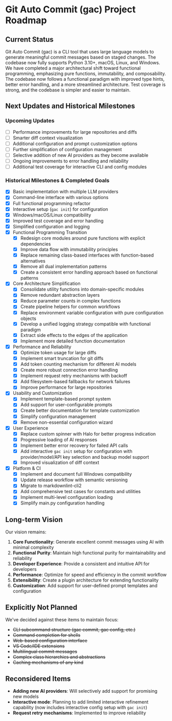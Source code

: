 # Git Auto Commit (gac) Project Roadmap

## Current Status

Git Auto Commit (gac) is a CLI tool that uses large language models to generate meaningful commit messages based on
staged changes. The codebase now fully supports Python 3.10+, macOS, Linux, and Windows. We have completed a major
architectural shift toward functional programming, emphasizing pure functions, immutability, and composability. The
codebase now follows a functional paradigm with improved type hints, better error handling, and a more streamlined
architecture. Test coverage is strong, and the codebase is simpler and easier to maintain.

## Next Updates and Historical Milestones

### Upcoming Updates

- [ ] Performance improvements for large repositories and diffs
- [ ] Smarter diff context visualization
- [ ] Additional configuration and prompt customization options
- [ ] Further simplification of configuration management
- [ ] Selective addition of new AI providers as they become available
- [ ] Ongoing improvements to error handling and reliability
- [ ] Additional test coverage for interactive CLI and config modules

### Historical Milestones & Completed Goals

- [x] Basic implementation with multiple LLM providers
- [x] Command-line interface with various options
- [x] Full functional programming refactor
- [x] Interactive setup (`gac init`) for configuration
- [x] Windows/macOS/Linux compatibility
- [x] Improved test coverage and error handling
- [x] Simplified configuration and logging
- [x] Functional Programming Transition
  - [x] Redesign core modules around pure functions with explicit dependencies
  - [x] Improve data flow with immutability principles
  - [x] Replace remaining class-based interfaces with function-based alternatives
  - [x] Remove all dual implementation patterns
  - [x] Create a consistent error handling approach based on functional patterns
- [x] Core Architecture Simplification
  - [x] Consolidate utility functions into domain-specific modules
  - [x] Remove redundant abstraction layers
  - [x] Reduce parameter counts in complex functions
  - [x] Create pipeline helpers for common workflows
  - [x] Replace environment variable configuration with pure configuration objects
  - [x] Develop a unified logging strategy compatible with functional paradigm
  - [x] Extract side effects to the edges of the application
  - [x] Implement more detailed function documentation
- [x] Performance and Reliability
  - [x] Optimize token usage for large diffs
  - [x] Implement smart truncation for git diffs
  - [x] Add token counting mechanism for different AI models
  - [x] Create more robust connection error handling
  - [x] Implement request retry mechanisms with backoff
  - [x] Add filesystem-based fallbacks for network failures
  - [x] Improve performance for large repositories
- [x] Usability and Customization
  - [x] Implement template-based prompt system
  - [x] Add support for user-configurable prompts
  - [x] Create better documentation for template customization
  - [x] Simplify configuration management
  - [x] Remove non-essential configuration wizard
- [x] User Experience
  - [x] Replace custom spinner with Halo for better progress indication
  - [x] Progressive loading of AI responses
  - [x] Implement better error recovery for failed API calls
  - [x] Add interactive `gac init` setup for configuration with provider/model/API key selection and backup model
        support
  - [x] Improved visualization of diff context
- [x] Platform & CI
  - [x] Implement and document full Windows compatibility
  - [x] Update release workflow with semantic versioning
  - [x] Migrate to markdownlint-cli2
  - [x] Add comprehensive test cases for constants and utilities
  - [x] Implement multi-level configuration loading
  - [x] Simplify main.py configuration handling

## Long-term Vision

Our vision remains:

1. **Core Functionality**: Generate excellent commit messages using AI with minimal complexity
2. **Functional Purity**: Maintain high functional purity for maintainability and reliability
3. **Developer Experience**: Provide a consistent and intuitive API for developers
4. **Performance**: Optimize for speed and efficiency in the commit workflow
5. **Extensibility**: Create a plugin architecture for extending functionality
6. **Customization**: Add support for user-defined prompt templates and configuration

## Explicitly Not Planned

We've decided against these items to maintain focus:

- ~~CLI subcommand structure (gac commit, gac config, etc.)~~
- ~~Command completion for shells~~
- ~~Web-based configuration interface~~
- ~~VS Code/IDE extensions~~
- ~~Multilingual commit messages~~
- ~~Complex class hierarchies and abstractions~~
- ~~Caching mechanisms of any kind~~

## Reconsidered Items

- **Adding new AI providers**: Will selectively add support for promising new models
- **Interactive mode**: Planning to add limited interactive refinement capability (now includes interactive config setup
  with `gac init`)
- **Request retry mechanisms**: Implemented to improve reliability
